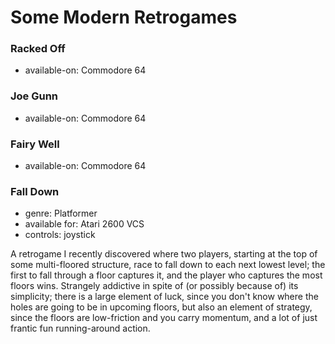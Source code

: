 Some Modern Retrogames
======================

### Racked Off

*   available-on: Commodore 64

### Joe Gunn

*   available-on: Commodore 64

### Fairy Well

*   available-on: Commodore 64

### Fall Down

*   genre: Platformer
*   available for: Atari 2600 VCS
*   controls: joystick

A retrogame I recently discovered where two players, starting at the top of
some multi-floored structure, race to fall down to each next lowest level;
the first to fall through a floor captures it, and the player who captures
the most floors wins. Strangely addictive in spite of (or possibly because
of) its simplicity; there is a large element of luck, since you don't know
where the holes are going to be in upcoming floors, but also an element of
strategy, since the floors are low-friction and you carry momentum, and a
lot of just frantic fun running-around action.
